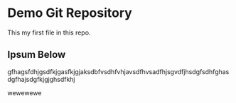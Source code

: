# Demo Git Repository

This my first file in this repo.


## Ipsum Below

gfhagsfdhjgsdfkjgasfkjgjaksdbfvsdhfvhjavsdfhvsadfhjsgvdfjhsdgfsdhfghasdgfhajsdgfkjgjghsdfkhj

wewewewe